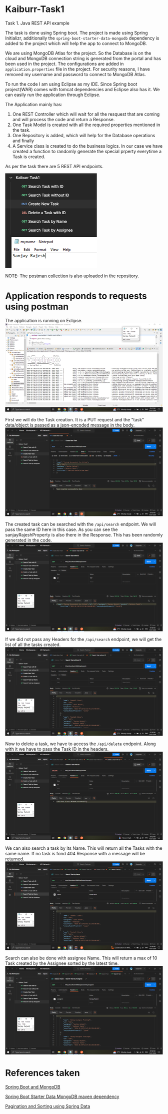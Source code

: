 # Kaiburr-Task1
Task 1. Java REST API example

The task is done using Spring boot. The project is made using Spring Initializr, additionally the `spring-boot-starter-data-mongodb` dependency is added to the project which will help the app to connect to MongoDB.

We are using MongoDB Atlas for the project. So the Database is on the cloud and MongoDB connection string is generated from the portal and has been used in the project. The configurations are added in `application.properties` file in the project. For security reasons, I have removed my username and password to connect to MongoDB Atlas.

To run the code I am using Eclipse as my IDE. Since Spring boot project(WAR) comes with tomcat dependencies and Eclipse also has it. We can easily run the application through Eclipse.

The Application mainly has:

1. One REST Controller which will wait for all the resquest that are coming and will process the code and return a Response.
2. One Task Model is created with all the required properties mentioned in the task.
3. One Repository is added, which will help for the Database operations and finally
4. A Service class is created to do the business logics. In our case we have created a function to randomly generate the special prperty everytime a Task is created.

As per the task there are 5 REST API endpoints.

![Screenshot](screenshots/Postman_reqList.PNG)

NOTE: The [postman collection](Kaiburr%20Task1.postman_collection.json) is also uploaded in the repository.

# Application responds to requests using postman

The application is running on Eclipse.
![Screenshot](screenshots/appRunningOnEclipse.PNG)

First we will do the Task creation. It is a PUT request and the "task" data/object is passed as a json-encoded message in the body.
![Screenshot](screenshots/TaskCreation.PNG)

The created task can be searched with the `/api/search` endpoint. We will pass the same ID here in this case. As you can see the sanjayRajeshProperty is also there in the Response. This has been randomly generated in the code.
![Screenshot](screenshots/searchTaskWithID.PNG)

If we did not pass any Headers for the `/api/search` endpoint, we will get the list of all the tasks created.
![Screenshot](screenshots/searchTaskWithoutID.PNG)

Now to delete a task, we have to access the `/api/delete` endpoint. Along with it we have to pass the Task ID in the headers.
![Screenshot](screenshots/deleteTask.PNG)

We can also search a task by its Name. This will return all the Tasks with the same name. If no task is fond 404 Response with a message will be returned.
![Screenshot](screenshots/searchByName.PNG)

Search can also be done with assignee Name. This will return a max of 10 Task created by the Assignee sorted by the latest time.
![Screenshot](screenshots/searchByAssignee.PNG)

# References taken

[Spring Boot and MongoDB](https://www.mongodb.com/compatibility/spring-boot)

[Spring Boot Starter Data MongoDB maven dependency](https://mvnrepository.com/artifact/org.springframework.boot/spring-boot-starter-data-mongodb)

[Pagination and Sorting using Spring Data](https://www.baeldung.com/spring-data-jpa-pagination-sorting)
